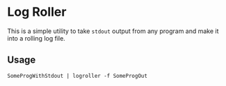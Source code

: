 
# Log Roller
This is a simple utility to take `stdout` output from any program and make it into a rolling log file.

## Usage
```
SomeProgWithStdout | logroller -f SomeProgOut
```

